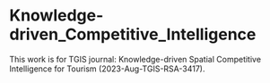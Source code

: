 # Knowledge-driven_Competitive_Intelligence

This work is for TGIS journal: Knowledge-driven Spatial Competitive Intelligence for Tourism (2023-Aug-TGIS-RSA-3417).
